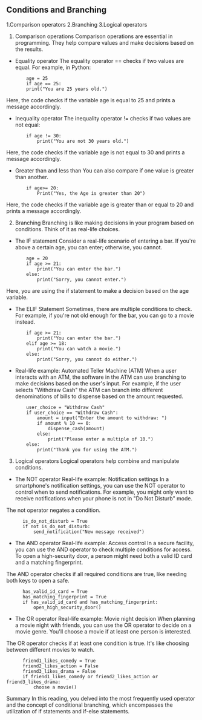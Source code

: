## Conditions and Branching

1.Comparison operators
2.Branching
3.Logical operators

1. Comparison operations
Comparison operations are essential in programming. They help compare values and make decisions based on the results.
- Equality operator
The equality operator == checks if two values are equal. For example, in Python:

          age = 25
          if age == 25:
          print("You are 25 years old.")
    
Here, the code checks if the variable age is equal to 25 and prints a message accordingly.

- Inequality operator
The inequality operator != checks if two values are not equal:

          if age != 30:
              print("You are not 30 years old.")
              
Here, the code checks if the variable age is not equal to 30 and prints a message accordingly.

- Greater than and less than
You can also compare if one value is greater than another.

          if age>= 20:
              Print("Yes, the Age is greater than 20")

Here, the code checks if the variable age is greater than or equal to 20 and prints a message accordingly.

2. Branching
Branching is like making decisions in your program based on conditions. Think of it as real-life choices.

- The IF statement
Consider a real-life scenario of entering a bar. If you're above a certain age, you can enter; otherwise, you cannot.

          age = 20
          if age >= 21:
              print("You can enter the bar.")
          else:
              print("Sorry, you cannot enter.")
    
Here, you are using the if statement to make a decision based on the age variable.

- The ELIF Statement
Sometimes, there are multiple conditions to check. For example, if you're not old enough for the bar, you can go to a movie instead.

          if age >= 21:
              print("You can enter the bar.")
          elif age >= 18:
              print("You can watch a movie.")
          else:
              print("Sorry, you cannot do either.")
    
- Real-life example: Automated Teller Machine (ATM)
When a user interacts with an ATM, the software in the ATM can use branching to make decisions based on the user's input. For example, if the user selects "Withdraw Cash" the ATM can branch into different denominations of bills to dispense based on the amount requested.

          user_choice = "Withdraw Cash"
          if user_choice == "Withdraw Cash":
              amount = input("Enter the amount to withdraw: ")
              if amount % 10 == 0:
                  dispense_cash(amount)
              else:
                  print("Please enter a multiple of 10.")
          else:
              print("Thank you for using the ATM.")

3. Logical operators
Logical operators help combine and manipulate conditions.

- The NOT operator
Real-life example: Notification settings
In a smartphone's notification settings, you can use the NOT operator to control when to send notifications. For example, you might only want to receive notifications when your phone is not in "Do Not Disturb" mode.

The not operator negates a condition.

          is_do_not_disturb = True
          if not is_do_not_disturb:
              send_notification("New message received")

- The AND operator
Real-life example: Access control
In a secure facility, you can use the AND operator to check multiple conditions for access. To open a high-security door, a person might need both a valid ID card and a matching fingerprint.

The AND operator checks if all required conditions are true, like needing both keys to open a safe.

          has_valid_id_card = True
          has_matching_fingerprint = True
          if has_valid_id_card and has_matching_fingerprint:
              open_high_security_door()

- The OR operator
Real-life example: Movie night decision
When planning a movie night with friends, you can use the OR operator to decide on a movie genre. You'll choose a movie if at least one person is interested.

The OR operator checks if at least one condition is true. It's like choosing between different movies to watch.

          friend1_likes_comedy = True
          friend2_likes_action = False
          friend3_likes_drama = False
          if friend1_likes_comedy or friend2_likes_action or friend3_likes_drama:
              choose a movie()
    
Summary
In this reading, you delved into the most frequently used operator and the concept of conditional branching, which encompasses the utilization of if statements and if-else statements.
